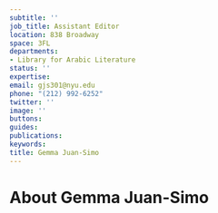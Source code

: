 ```yaml
---
subtitle: ''
job_title: Assistant Editor
location: 838 Broadway
space: 3FL
departments:
- Library for Arabic Literature
status: ''
expertise: 
email: gjs301@nyu.edu
phone: "(212) 992-6252"
twitter: ''
image: ''
buttons: 
guides: 
publications: 
keywords: 
title: Gemma Juan-Simo
---
```


# About Gemma Juan-Simo